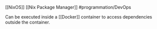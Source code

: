 [[NixOS]]
[[Nix Package Manager]]
#programmation/DevOps 

Can be executed inside a [[Docker]] container to access dependencies outside the container.
